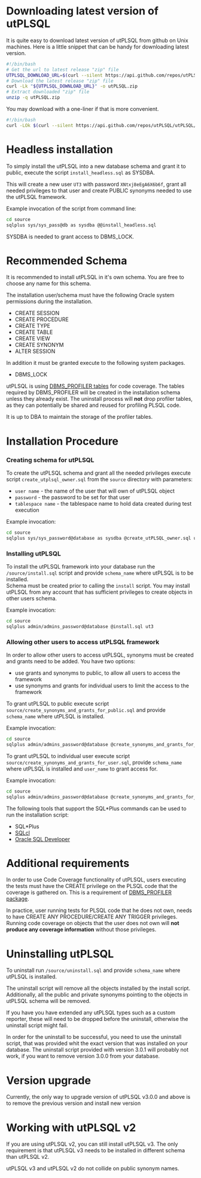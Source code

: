 # Downloading latest version of utPLSQL

It is quite easy to download latest version of utPLSQL from github on Unix machines.
Here is a little snippet that can be handy for downloading latest version.  
```bash
#!/bin/bash
# Get the url to latest release "zip" file
UTPLSQL_DOWNLOAD_URL=$(curl --silent https://api.github.com/repos/utPLSQL/utPLSQL/releases/latest | awk '/browser_download_url/ { print $2 }' | grep ".zip" | sed 's/"//g')
# Download the latest release "zip" file
curl -Lk "${UTPLSQL_DOWNLOAD_URL}" -o utPLSQL.zip
# Extract downloaded "zip" file
unzip -q utPLSQL.zip
```

You may download with a one-liner if that is more convenient.
```bash
#!/bin/bash
curl -LOk $(curl --silent https://api.github.com/repos/utPLSQL/utPLSQL/releases/latest | awk '/browser_download_url/ { print $2 }' | grep ".zip" | sed 's/"//g') 
```

# Headless installation

To simply install the utPLSQL into a new database schema and grant it to public, execute the script `install_headless.sql` as SYSDBA.

This will create a new user `UT3` with password `XNtxj8eEgA6X6b6f`, grant all needed privileges to that user and create PUBLIC synonyms needed to use the utPLSQL framework.

Example invocation of the script from command line:
```bash
cd source
sqlplus sys/sys_pass@db as sysdba @@install_headless.sql  
```

SYSDBA is needed to grant access to DBMS_LOCK.


# Recommended Schema
It is recommended to install utPLSQL in it's own schema. You are free to choose any name for this schema.

The installation user/schema must have the following Oracle system permissions during the installation.

  - CREATE SESSION
  - CREATE PROCEDURE
  - CREATE TYPE
  - CREATE TABLE
  - CREATE VIEW
  - CREATE SYNONYM
  - ALTER SESSION
  
In addition it must be granted execute to the following system packages.

  - DBMS_LOCK
    
utPLSQL is using [DBMS_PROFILER tables](https://docs.oracle.com/cd/E18283_01/appdev.112/e16760/d_profil.htm#i999476) for code coverage. The tables required by DBMS_PROFILER will be created in the installation schema unless they already exist.
The uninstall process will **not** drop profiler tables, as they can potentially be shared and reused for profiling PLSQL code.

It is up to DBA to maintain the storage of the profiler tables.
  
# Installation Procedure

### Creating schema for utPLSQL
To create the utPLSQL schema and grant all the needed privileges execute script `create_utplsql_owner.sql` from the `source` directory with parameters:

  - `user name` - the name of the user that will own of utPLSQL object
  - `password`  - the password to be set for that user
  - `tablespace name` - the tablespace name to hold data created during test execution

Example invocation:
```bash
cd source
sqlplus sys/sys_password@database as sysdba @create_utPLSQL_owner.sql ut3 ut3 users  
```

### Installing utPLSQL
To install the utPLSQL framework into your database run the `/source/install.sql` script and provide `schema_name` where utPLSQL is to be installed.  
Schema must be created prior to calling the `install` script.
You may install utPLSQL from any account that has sufficient privileges to create objects in other users schema.  

Example invocation:
```bash
cd source
sqlplus admin/admins_password@database @install.sql ut3  
```

### Allowing other users to access utPLSQL framework
In order to allow other users to access utPLSQL, synonyms must be created and grants need to be added.
You have two options:

  - use grants and synonyms to public, to allow all users to access the framework
  - use synonyms and grants for individual users to limit the access to the framework
 
To grant utPLSQL to public execute script `source/create_synonyms_and_grants_for_public.sql` and provide `schema_name` where utPLSQL is installed. 

Example invocation:
```bash
cd source
sqlplus admin/admins_password@database @create_synonyms_and_grants_for_public.sql ut3  
```
To grant utPLSQL to individual user execute script `source/create_synonyms_and_grants_for_user.sql`, provide `schema_name` where utPLSQL is installed and `user_name` to grant access for.

Example invocation:
```bash
cd source
sqlplus admin/admins_password@database @create_synonyms_and_grants_for_user.sql ut3 hr  
```

The following tools that support the SQL*Plus commands can be used to run the installation script:

  - SQL*Plus
  - [SQLcl](http://www.oracle.com/technetwork/developer-tools/sqlcl/overview/index.html)
  - [Oracle SQL Developer](http://www.oracle.com/technetwork/developer-tools/sql-developer/overview/index.html)
 
# Additional requirements

In order to use Code Coverage functionality of utPLSQL, users executing the tests must have the CREATE privilege on the PLSQL code that the coverage is gathered on.
This is a requirement of [DBMS_PROFILER package](https://docs.oracle.com/cd/E18283_01/appdev.112/e16760/d_profil.htm#i999476).

In practice, user running tests for PLSQL code that he does not own, needs to have CREATE ANY PROCEDURE/CREATE ANY TRIGGER privileges.
Running code coverage on objects that the user does not own will **not produce any coverage information** without those privileges.

# Uninstalling utPLSQL

To uninstall run `/source/uninstall.sql` and provide `schema_name` where utPLSQL is installed.

The uninstall script will remove all the objects installed by the install script.
Additionally, all the public and private synonyms pointing to the objects in utPLSQL schema will be removed.

If you have you have extended any utPLSQL types such as a custom reporter, these will need to be dropped before the uninstall, otherwise the uninstall script might fail.

In order for the uninstall to be successful, you need to use the uninstall script, that was provided whit the exact version that was installed on your database.
The uninstall script provided with version 3.0.1 will probably not work, if you want to remove version 3.0.0 from your database.

# Version upgrade

Currently, the only way to upgrade version of utPLSQL v3.0.0 and above is to remove the previous version and install new version

# Working with utPLSQL v2

If you are using utPLSQL v2, you can still install utPLSQL v3.
The only requirement is that utPLSQL v3 needs to be installed in different schema than utPLSQL v2.

utPLSQL v3 and utPLSQL v2 do not collide on public synonym names. 
